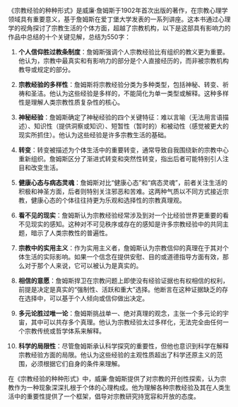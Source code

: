 《宗教经验的种种形式》是威廉·詹姆斯于1902年首次出版的著作，在宗教心理学领域具有重要意义，基于詹姆斯在爱丁堡大学发表的一系列讲座。这本书通过心理学的视角探讨了宗教生活的个体方面，超越了宗教机构，以下是这部具有影响力的作品中总结的十个关键见解，总结为550字：

1. **个人信仰胜过教条制度**：詹姆斯强调个人宗教经验比有组织的教义更为重要。他认为，宗教中最真实和有影响力的部分是个人直接经历的，而非被宗教机构教导或规定的部分。

2. **宗教经验的多样性**：詹姆斯将宗教经验分类为多种类型，包括神秘、转变、祈祷和圣洁。他认为这些经验是多样的，不能简化为单一类型或解释。这种多样性是理解人类宗教性质复杂性的核心。

3. **神秘经验**：詹姆斯确定了神秘经验的四个关键特征：难以言喻（无法用言语描述）、知识性（提供洞察或知识）、短暂性（暂时的）和被动性（感觉被更大的现实所抓住）。他认为这些经验是许多宗教生活的基础。

4. **转变**：转变被描述为个体生活中的重要转变，通常导致自我围绕新的宗教中心重新组织。詹姆斯区分了渐进式转变和突然性转变，指出后者可能特别引人注目和改变生活。

5. **健康心态与病态灵魂**：詹姆斯对比“健康心态”和“病态灵魂”，前者关注生活的积极和神圣方面，后者则特别关注邪恶和苦难。这两种气质以不同方式接近宗教，健康心态的个体往往持更为乐观和选择性的宗教真理观。

6. **看不见的现实**：詹姆斯认为宗教经验经常涉及到对一个比经验世界更重要的看不见现实的感知。这种对不可见秩序或存在的感知是许多宗教经验中的共同主题，暗示了人类宗教性的普遍性。

7. **宗教中的实用主义**：作为实用主义者，詹姆斯认为宗教信仰的真理在于其对个体生活的实际影响。如果一个信念在提供安慰、目的或道德指导方面有效，那么对于那个人来说，它可以被认为是真实的。

8. **相信的意愿**：詹姆斯捍卫在宗教问题上即使没有经验证据也有权相信的权利，前提是决定是真实的“强制性、活跃和重大”选择。他断言在这种证据缺乏的存在选择中，可以基于个人倾向或信仰做出决定。

9. **多元论胜过唯一论**：詹姆斯挑战单一、绝对真理的观念，主张一个多元论的宇宙，其中可以共存多个真理。他认为宗教经验太过多样化，无法完全由任何一个宗教传统或哲学体系来解释。

10. **科学的局限性**：尽管詹姆斯承认科学探究的重要性，但他也意识到科学在解释宗教经验方面的局限。他认为这些经验的主观性质超出了科学还原主义的范围，必须根据它们自身的条件来理解。

在《宗教经验的种种形式》中，威廉·詹姆斯提供了对宗教的开创性探索，认为宗教作为一种现象深深扎根于个体的心理构成。他为理解各种宗教经验及其在人类生活中的重要性提供了一个框架，倡导对宗教研究持宽容和开放的态度。